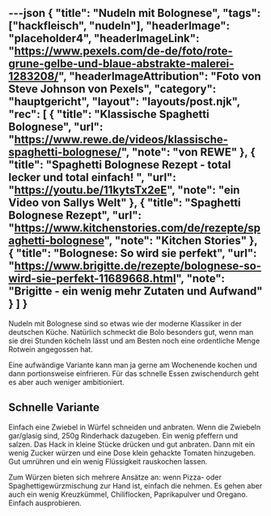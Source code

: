 ---json
{
    "title": "Nudeln mit Bolognese",
    "tags": ["hackfleisch", "nudeln"],
    "headerImage": "placeholder4",
    "headerImageLink": "https://www.pexels.com/de-de/foto/rote-grune-gelbe-und-blaue-abstrakte-malerei-1283208/",
    "headerImageAttribution": "Foto von Steve Johnson von Pexels",
    "category": "hauptgericht",
    "layout": "layouts/post.njk",
    "rec": [
        {
            "title": "Klassische Spaghetti Bolognese",
            "url": "https://www.rewe.de/videos/klassische-spaghetti-bolognese/",
            "note": "von REWE"
        },
        {
            "title": "Spaghetti Bolognese Rezept - total lecker und total einfach! ",
            "url": "https://youtu.be/11kytsTx2eE",
            "note": "ein Video von Sallys Welt"
        },
        {
            "title": "Spaghetti Bolognese Rezept",
            "url": "https://www.kitchenstories.com/de/rezepte/spaghetti-bolognese",
            "note": "Kitchen Stories"
        },
        {
            "title": "Bolognese: So wird sie perfekt",
            "url": "https://www.brigitte.de/rezepte/bolognese-so-wird-sie-perfekt-11689668.html",
            "note": "Brigitte - ein wenig mehr Zutaten und Aufwand"
        }
    ]
}
---

Nudeln mit Bolognese sind so etwas wie der moderne Klassiker in der deutschen Küche. Natürlich schmeckt die Bolo besonders gut, wenn man sie drei Stunden köcheln lässt und am Besten noch eine ordentliche Menge Rotwein angegossen hat.

Eine aufwändige Variante kann man ja gerne am Wochenende kochen und dann portionsweise einfrieren. Für das schnelle Essen zwischendurch geht es aber auch weniger ambitioniert.

## Schnelle Variante

Einfach eine Zwiebel in Würfel schneiden und anbraten. Wenn die Zwiebeln gar/glasig sind, 250g Rinderhack dazugeben. Ein wenig pfeffern und salzen. Das Hack in kleine Stücke drücken und gut anbraten. Dann mit ein wenig Zucker würzen und eine Dose klein gehackte Tomaten hinzugeben. Gut umrühren und ein wenig Flüssigkeit rauskochen lassen.

Zum Würzen bieten sich mehrere Ansätze an: wenn Pizza- oder Spaghettigewürzmischung zur Hand ist, einfach die nehmen. Es gehen aber auch ein wenig Kreuzkümmel, Chiliflocken, Paprikapulver und Oregano. Einfach ausprobieren.

